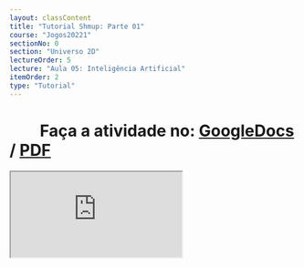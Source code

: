 ```yaml
---
layout: classContent
title: "Tutorial Shmup: Parte 01"
course: "Jogos20221"
sectionNo: 0
section: "Universo 2D"
lectureOrder: 5
lecture: "Aula 05: Inteligência Artificial"
itemOrder: 2
type: "Tutorial"
---
```


# &nbsp;&nbsp;&nbsp;&nbsp;&nbsp;&nbsp;&nbsp;&nbsp;Faça a atividade no: [GoogleDocs](https://docs.google.com/document/d/1GOOjy-kSvQ5khwqXmO42iVgUey2hQZuUIjedpqWiL2Q/copy?usp=sharing&ouid=116972197927145487361&rtpof=true&sd=true) / [PDF](https://docs.google.com/document/d/1GOOjy-kSvQ5khwqXmO42iVgUey2hQZuUIjedpqWiL2Q/export?format=pdf&usp=sharing&ouid=116972197927145487361&rtpof=true&sd=true)

<iframe src="https://docs.google.com/document/d/e/2PACX-1vRxbA6XRQbhEHBU-DSlO0z9bM532H9LAgql2oTSHHd_4Gur_qbeNYyipYKzWG_BjGDl304GS89TXpIS/pub?embedded=true"></iframe>
